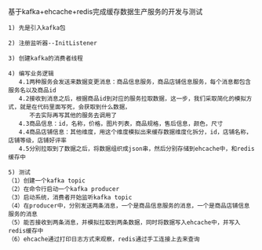 基于kafka+ehcache+redis完成缓存数据生产服务的开发与测试

    1) 先是引入kafka包

    2) 注册监听器--InitListener

    3) 创建kafka的消费者线程

    4) 编写业务逻辑
       4.1两种服务会发送来数据变更消息：商品信息服务，商品店铺信息服务，每个消息都包含服务名以及商品id
       4.2接收到消息之后，根据商品id到对应的服务拉取数据，这一步，我们采取简化的模拟方式，就是在代码里面写死，会获取到什么数据，
          不去实际再写其他的服务去调用了
       4.3商品信息：id，名称，价格，图片列表，商品规格，售后信息，颜色，尺寸
       4.4商品店铺信息：其他维度，用这个维度模拟出来缓存数据维度化拆分，id，店铺名称，店铺等级，店铺好评率
       4.5分别拉取到了数据之后，将数据组织成json串，然后分别存储到ehcache中，和redis缓存中

    5) 测试
    （1）创建一个kafka topic
    （2）在命令行启动一个kafka producer
    （3）启动系统，消费者开始监听kafka topic
    （4）在producer中，分别发送两条消息，一个是商品信息服务的消息，一个是商品店铺信息服务的消息
    （5）能否接收到两条消息，并模拟拉取到两条数据，同时将数据写入ehcache中，并写入redis缓存中
    （6）ehcache通过打印日志方式来观察，redis通过手工连接上去来查询
